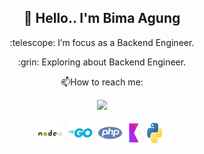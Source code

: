 <!-- BLOG-POST-LIST:START -->

<h2 align="center">
👋 Hello.. I'm Bima Agung 
</h2>

<p align="center">
 :telescope: I’m focus as a Backend Engineer.
</p>

<p align="center">
 :grin: Exploring about Backend Engineer.
</p>

<div align="center">

 :mailbox:How to reach me:  
 
 <a href="https://id.linkedin.com/in/bima-agung-setya-budi-03420a1a4"><img src="https://img.shields.io/badge/-Linkedin-blue?style=for-the-badge&logo=Linkedin" /></a>

</div>

<div align="center">
  <img src="https://github.com/devicons/devicon/blob/master/icons/nodejs/nodejs-original-wordmark.svg" title="NodeJS" alt="NodeJS" width="40" height="40"/>&nbsp;
  <img src="https://github.com/devicons/devicon/blob/master/icons/go/go-original-wordmark.svg" title="NodeJS" alt="NodeJS" width="40" height="40"/>&nbsp;
  <img src="https://github.com/devicons/devicon/blob/master/icons/php/php-plain.svg" title="NodeJS" alt="NodeJS" width="40" height="40"/>&nbsp;
  <img src="https://github.com/devicons/devicon/blob/master/icons/kotlin/kotlin-original.svg" title="NodeJS" alt="NodeJS" width="20" height="40"/>&nbsp;
  <img src="https://github.com/devicons/devicon/blob/master/icons/python/python-original.svg" title="NodeJS" alt="NodeJS" width="30" height="40"/>&nbsp;
</div>

<!-- BLOG-POST-LIST:END -->
